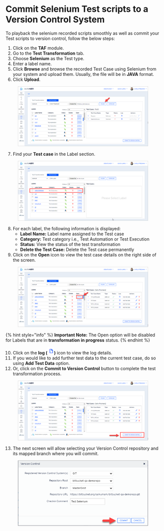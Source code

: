 # Commit Selenium Test scripts to a Version Control System

To playback the selenium recorded scripts smoothly as well as commit your Test scripts to version control, follow the below steps:&#x20;

1. Click on the **TAF** module.
2. Go to the **Test Transformation** tab.
3. Choose **Selenium** as the Test type.
4. Enter a label name.&#x20;
5. Click **Browse** and browse the recorded Test Case using Selenium from your system and upload them. Usually, the file will be in **JAVA** format.
6. Click **Upload**.

<figure><img src="../../.gitbook/assets/image (55).png" alt=""><figcaption></figcaption></figure>

7. Find your **Test case** in the Label section.

<figure><img src="../../.gitbook/assets/image (1) (1) (1) (1) (1) (1) (1) (1) (1).png" alt=""><figcaption></figcaption></figure>

8. For each label, the following information is displayed:
   * **Label Name:** Label name assigned to the Test case
   * **Category:** Test category i.e., Test Automation or Test Execution
   * **Status:** View the status of the test transformation
   * **Delete the Test Case:** Delete the Test case permanently
9. Click on the **Open** icon to view the test case details on the right side of the screen.

<figure><img src="../../.gitbook/assets/image (2) (1) (1) (1) (1) (1) (1).png" alt=""><figcaption></figcaption></figure>

{% hint style="info" %}
**Important Note:** The Open option will be disabled for Labels that are in **transformation in progress** status.
{% endhint %}

10. Click on the **log (**![](<../../.gitbook/assets/image (3) (1) (1) (1) (1) (1).png>)**)** icon to view the log details.
11. If you would like to add further test data to the current test case, do so using **Add Test Data** option.
12. Or, click on the **Commit to Version Control** button to complete the test transformation process.

<figure><img src="../../.gitbook/assets/image (4) (1) (1) (1) (1) (1).png" alt=""><figcaption></figcaption></figure>

13. The next screen will allow selecting your Version Control repository and its mapped branch where you will commit.

<figure><img src="../../.gitbook/assets/image (5) (1) (1) (1) (1).png" alt="" width="453"><figcaption></figcaption></figure>
